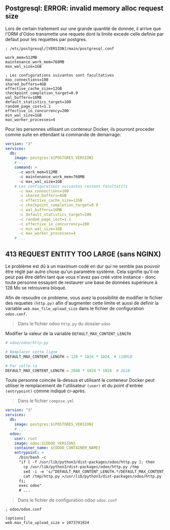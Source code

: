 ## Postgresql: ERROR: invalid memory alloc request size

Lors de certain traitement sur une grande quantité de donnée, il arrive que l'ORM d'Odoo transmette une requete dont la limite excede celle definie par defaut pour les requettes par postgres.

```Conf
; /etc/postgresql/[VERSION]/main/postgresql.conf

work_mem=512MB
maintenance_work_mem=768MB
max_wal_size=1GB

; Les configurations suivantes sont facultatives
max_connections=100
shared_buffers=4GB
effective_cache_size=12GB
checkpoint_completion_target=0.9
wal_buffers=16MB
default_statistics_target=100
random_page_cost=1.1
effective_io_concurrency=200
min_wal_size=1GB
max_worker_processes=4
```

Pour les personnes utilisant un conteneur Docker, ils pourront proceder comme suite en ettendant la commande de demarrage:

```Yaml
version: "3"
services:
  db:
    image: postgres:${POSTGRES_VERSION}
    # ...
    command: >
      -c work_mem=512MB
      -c maintenance_work_mem=768MB
      -c max_wal_size=1GB
    # Les configurations suivantes restent facultatifs
      -c max_connections=100
      -c shared_buffers=4GB
      -c effective_cache_size=12GB
      -c checkpoint_completion_target=0.9
      -c wal_buffers=16MB
      -c default_statistics_target=100
      -c random_page_cost=1.1
      -c effective_io_concurrency=200
      -c min_wal_size=1GB
      -c max_worker_processes=4
    # ...
```


## 413 REQUEST ENTITY TOO LARGE (sans NGINX)

Le problème est dû à un maximum codé en dur qui ne semble pas pouvoir être réglé par autre chose qu'un paramètre système. Cela signifie qu'il ne peut pas être défini tant que vous n'avez pas créé votre instance - donc toute personne essayant de restaurer une base de données supérieure à 128 Mo se retrouvera bloqué.

Afin de resoudre ce probleme, vous avez la possibilité de modifier le fichier des requetes `(http.py)` afin d'augmenter cette limite et aussi de definir la variable `web.max_file_upload_size` dans le fichier de configuration `odoo.conf`.

> Dans le fichier odoo `http.py` du dossier `odoo`

Modifier la valeur de la variable `DEFAULT_MAX_CONTENT_LENGTH`

```Python
# odoo/odoo/http.py

# Remplacer cette ligne
DEFAULT_MAX_CONTENT_LENGTH = 128 * 1024 * 1024  # 128MiB

# Par celle-là
DEFAULT_MAX_CONTENT_LENGTH = 2048 * 1024 * 1024  # 2GiB
```

Toute personne coincée là-dessus et utilisant le conteneur Docker peut utiliser le remplacement de l'utilisateur `(user)` et du point d'entrée `(entrypoint)` comme indiqué ci-après.

> Dans le fichier `compose.yml`

```Yaml
version: "3"
services:
  db:
    image: postgres:${POSTGRES_VERSION}
    # ...
  odoo:
    user: root
    image: odoo:${ODOO_VERSION}
    container_name: ${ODOO_CONTAINER_NAME}
    entrypoint: >
      /bin/bash -c 
      "if [ -f /usr/lib/python3/dist-packages/odoo/http.py ]; then
        cp /usr/lib/python3/dist-packages/odoo/http.py /tmp
        sed -i -e 's/^DEFAULT_MAX_CONTENT_LENGTH.*/DEFAULT_MAX_CONTENT_LENGTH = 2048 * 1024 * 1024/g' /tmp/http.py;
        cat /tmp/http.py >/usr/lib/python3/dist-packages/odoo/http.py
      fi;
      exec odoo"
      # ...
```

> Dans le fichier de configuration odoo `odoo.conf`

```Conf
; odoo/odoo.conf

[options]
web.max_file_upload_size = 1073741824
```
